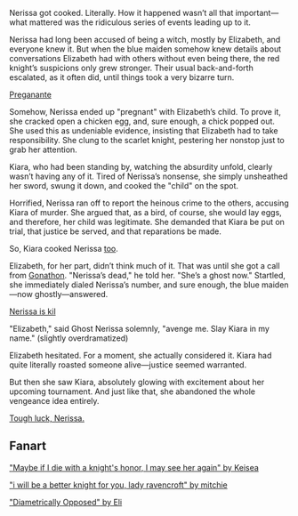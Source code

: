 <!-- title: I'm Pregnant! -->

Nerissa got cooked. Literally. How it happened wasn’t all that important—what mattered was the ridiculous series of events leading up to it.

Nerissa had long been accused of being a witch, mostly by Elizabeth, and everyone knew it. But when the blue maiden somehow knew details about conversations Elizabeth had with others without even being there, the red knight’s suspicions only grew stronger. Their usual back-and-forth escalated, as it often did, until things took a very bizarre turn.

[Preganante](#embed:https://www.youtube.com/live/5R01-igo4sM?feature=shared&t=2456)

Somehow, Nerissa ended up "pregnant" with Elizabeth’s child. To prove it, she cracked open a chicken egg, and, sure enough, a chick popped out. She used this as undeniable evidence, insisting that Elizabeth had to take responsibility. She clung to the scarlet knight, pestering her nonstop just to grab her attention.

Kiara, who had been standing by, watching the absurdity unfold, clearly wasn’t having any of it. Tired of Nerissa’s nonsense, she simply unsheathed her sword, swung it down, and cooked the "child" on the spot.

Horrified, Nerissa ran off to report the heinous crime to the others, accusing Kiara of murder. She argued that, as a bird, of course, she would lay eggs, and therefore, her child was legitimate. She demanded that Kiara be put on trial, that justice be served, and that reparations be made.

So, Kiara cooked Nerissa [too](https://www.youtube.com/live/5R01-igo4sM?feature=shared&t=2898).

Elizabeth, for her part, didn’t think much of it. That was until she got a call from [Gonathon](https://www.youtube.com/live/5R01-igo4sM?feature=shared&t=4894). "Nerissa’s dead," he told her. "She’s a ghost now." Startled, she immediately dialed Nerissa’s number, and sure enough, the blue maiden—now ghostly—answered.

[Nerissa is kil](#embed:https://www.youtube.com/live/5R01-igo4sM?feature=shared&t=4984)

"Elizabeth," said Ghost Nerissa solemnly, "avenge me. Slay Kiara in my name." (slightly overdramatized)

Elizabeth hesitated. For a moment, she actually considered it. Kiara had quite literally roasted someone alive—justice seemed warranted.

But then she saw Kiara, absolutely glowing with excitement about her upcoming tournament. And just like that, she abandoned the whole vengeance idea entirely.

[Tough luck, Nerissa.](#embed:https://www.youtube.com/live/5R01-igo4sM?feature=shared&t=7493)

## Fanart

["Maybe if I die with a knight's honor, I may see her again" by Keisea](https://x.com/Keiseeaaa/status/1832145708394410335)

["i will be a better knight for you, lady ravencroft" by mitchie](https://x.com/pappikapon/status/1832185189864239450)

["Diametrically Opposed" by Eli](https://x.com/elisbian_/status/1866736410826576342)
